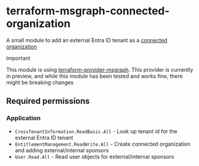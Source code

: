 # terraform-msgraph-connected-organization

A small module to add an external Entra ID tenant as a [connected organization](https://learn.microsoft.com/en-us/entra/id-governance/entitlement-management-organization)

> [!IMPORTANT]
> This module is using [terraform-provider-msgraph](https://registry.terraform.io/providers/microsoft/msgraph/latest). This provider is currently in preview, and while this module has been tested and works fine, there might be breaking changes

## Required permissions

### Application

* `CrossTenantInformation.ReadBasic.All` - Look up tenant id for the external Entra ID tenant
* `EntitlementManagement.ReadWrite.All` - Create connected organization and adding external/internal sponsors
* `User.Read.All` - Read user objects for external/internal sponsors